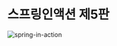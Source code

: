 # 스프링인액션 제5판
![spring-in-action](http://image.kyobobook.co.kr/images/book/xlarge/186/x9791190665186.jpg)
